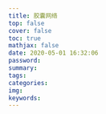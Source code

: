 ```yaml
---
title: 胶囊网络
top: false
cover: false
toc: true
mathjax: false
date: 2020-05-01 16:32:06
password:
summary:
tags:
categories:
img:
keywords:
---
```

